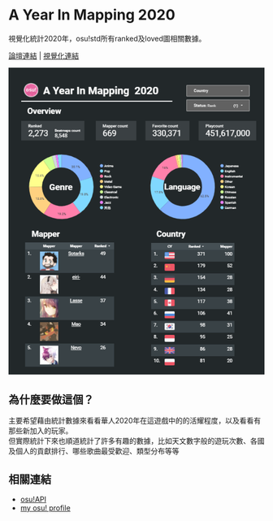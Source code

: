 # A Year In Mapping 2020  
視覺化統計2020年，osu!std所有ranked及loved圖相關數據。  

[論壇連結](https://osu.ppy.sh/community/forums/topics/1213530) | [視覺化連結](https://datastudio.google.com/s/jIrztqsZvwM)  

![demo](demo.png)

## 為什麼要做這個？
主要希望藉由統計數據來看看華人2020年在這遊戲中的的活耀程度，以及看看有那些新加入的玩家。  
但實際統計下來也順道統計了許多有趣的數據，比如天文數字般的遊玩次數、各國及個人的貢獻排行、哪些歌曲最受歡迎、類型分布等等  

## 相關連結
* [osu!API](https://github.com/ppy/osu-api/wiki)  
* [my osu! profile](https://osu.ppy.sh/users/4470854)  
